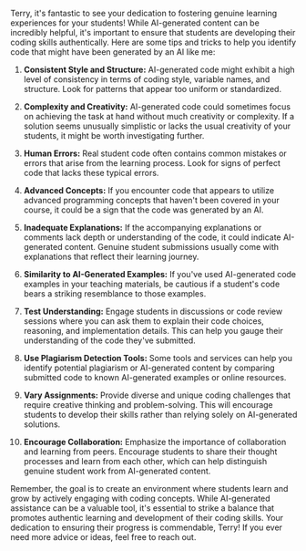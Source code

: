 Terry, it's fantastic to see your dedication to fostering genuine learning experiences for your students! While AI-generated content can be incredibly helpful, it's important to ensure that students are developing their coding skills authentically. Here are some tips and tricks to help you identify code that might have been generated by an AI like me:

1. **Consistent Style and Structure:** AI-generated code might exhibit a high level of consistency in terms of coding style, variable names, and structure. Look for patterns that appear too uniform or standardized.

2. **Complexity and Creativity:** AI-generated code could sometimes focus on achieving the task at hand without much creativity or complexity. If a solution seems unusually simplistic or lacks the usual creativity of your students, it might be worth investigating further.

3. **Human Errors:** Real student code often contains common mistakes or errors that arise from the learning process. Look for signs of perfect code that lacks these typical errors.

4. **Advanced Concepts:** If you encounter code that appears to utilize advanced programming concepts that haven't been covered in your course, it could be a sign that the code was generated by an AI.

5. **Inadequate Explanations:** If the accompanying explanations or comments lack depth or understanding of the code, it could indicate AI-generated content. Genuine student submissions usually come with explanations that reflect their learning journey.

6. **Similarity to AI-Generated Examples:** If you've used AI-generated code examples in your teaching materials, be cautious if a student's code bears a striking resemblance to those examples.

7. **Test Understanding:** Engage students in discussions or code review sessions where you can ask them to explain their code choices, reasoning, and implementation details. This can help you gauge their understanding of the code they've submitted.

8. **Use Plagiarism Detection Tools:** Some tools and services can help you identify potential plagiarism or AI-generated content by comparing submitted code to known AI-generated examples or online resources.

9. **Vary Assignments:** Provide diverse and unique coding challenges that require creative thinking and problem-solving. This will encourage students to develop their skills rather than relying solely on AI-generated solutions.

10. **Encourage Collaboration:** Emphasize the importance of collaboration and learning from peers. Encourage students to share their thought processes and learn from each other, which can help distinguish genuine student work from AI-generated content.

Remember, the goal is to create an environment where students learn and grow by actively engaging with coding concepts. While AI-generated assistance can be a valuable tool, it's essential to strike a balance that promotes authentic learning and development of their coding skills. Your dedication to ensuring their progress is commendable, Terry! If you ever need more advice or ideas, feel free to reach out.